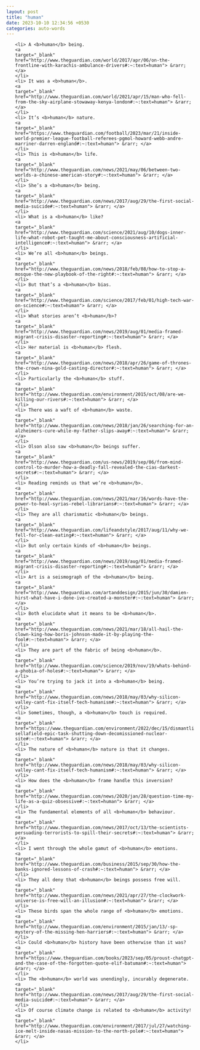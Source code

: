 ```yaml
---
layout: post
title: "human"
date: 2023-10-10 12:34:56 +0530
categories: auto-words
---
```

<ol>

    <li> A <b>human</b> being.
    <a 
    target="_blank" 
    href="http://www.theguardian.com/world/2017/apr/06/on-the-frontline-with-karachis-ambulance-drivers#:~:text=human"> &rarr; </a>
    </li>
    <li> It was a <b>human</b>.
    <a 
    target="_blank" 
    href="http://www.theguardian.com/world/2021/apr/15/man-who-fell-from-the-sky-airplane-stowaway-kenya-london#:~:text=human"> &rarr; </a>
    </li>
    <li> It’s <b>human</b> nature.
    <a 
    target="_blank" 
    href="https://www.theguardian.com/football/2023/mar/21/inside-world-premier-league-football-referees-pgmol-howard-webb-andre-marriner-darren-england#:~:text=human"> &rarr; </a>
    </li>
    <li> This is <b>human</b> life.
    <a 
    target="_blank" 
    href="http://www.theguardian.com/news/2021/may/06/between-two-worlds-a-chinese-american-story#:~:text=human"> &rarr; </a>
    </li>
    <li> She’s a <b>human</b> being.
    <a 
    target="_blank" 
    href="http://www.theguardian.com/news/2017/aug/29/the-first-social-media-suicide#:~:text=human"> &rarr; </a>
    </li>
    <li> What is a <b>human</b> like?
    <a 
    target="_blank" 
    href="http://www.theguardian.com/science/2021/aug/10/dogs-inner-life-what-robot-pet-taught-me-about-consciousness-artificial-intelligence#:~:text=human"> &rarr; </a>
    </li>
    <li> We’re all <b>human</b> beings.
    <a 
    target="_blank" 
    href="http://www.theguardian.com/news/2018/feb/08/how-to-stop-a-mosque-the-new-playbook-of-the-right#:~:text=human"> &rarr; </a>
    </li>
    <li> But that’s a <b>human</b> bias.
    <a 
    target="_blank" 
    href="http://www.theguardian.com/science/2017/feb/01/high-tech-war-on-science#:~:text=human"> &rarr; </a>
    </li>
    <li> What stories aren’t <b>human</b>?
    <a 
    target="_blank" 
    href="http://www.theguardian.com/news/2019/aug/01/media-framed-migrant-crisis-disaster-reporting#:~:text=human"> &rarr; </a>
    </li>
    <li> Her material is <b>human</b> flesh.
    <a 
    target="_blank" 
    href="http://www.theguardian.com/news/2018/apr/26/game-of-thrones-the-crown-nina-gold-casting-director#:~:text=human"> &rarr; </a>
    </li>
    <li> Particularly the <b>human</b> stuff.
    <a 
    target="_blank" 
    href="http://www.theguardian.com/environment/2015/oct/08/are-we-killing-our-rivers#:~:text=human"> &rarr; </a>
    </li>
    <li> There was a waft of <b>human</b> waste.
    <a 
    target="_blank" 
    href="http://www.theguardian.com/news/2018/jan/26/searching-for-an-alzheimers-cure-while-my-father-slips-away#:~:text=human"> &rarr; </a>
    </li>
    <li> Olson also saw <b>human</b> beings suffer.
    <a 
    target="_blank" 
    href="http://www.theguardian.com/us-news/2019/sep/06/from-mind-control-to-murder-how-a-deadly-fall-revealed-the-cias-darkest-secrets#:~:text=human"> &rarr; </a>
    </li>
    <li> Reading reminds us that we’re <b>human</b>.
    <a 
    target="_blank" 
    href="http://www.theguardian.com/news/2021/mar/16/words-have-the-power-to-heal-syrias-rebel-librarians#:~:text=human"> &rarr; </a>
    </li>
    <li> They are all charismatic <b>human</b> beings.
    <a 
    target="_blank" 
    href="http://www.theguardian.com/lifeandstyle/2017/aug/11/why-we-fell-for-clean-eating#:~:text=human"> &rarr; </a>
    </li>
    <li> But only certain kinds of <b>human</b> beings.
    <a 
    target="_blank" 
    href="http://www.theguardian.com/news/2019/aug/01/media-framed-migrant-crisis-disaster-reporting#:~:text=human"> &rarr; </a>
    </li>
    <li> Art is a seismograph of the <b>human</b> being.
    <a 
    target="_blank" 
    href="http://www.theguardian.com/artanddesign/2015/jun/30/damien-hirst-what-have-i-done-ive-created-a-monster#:~:text=human"> &rarr; </a>
    </li>
    <li> Both elucidate what it means to be <b>human</b>.
    <a 
    target="_blank" 
    href="http://www.theguardian.com/news/2021/mar/18/all-hail-the-clown-king-how-boris-johnson-made-it-by-playing-the-fool#:~:text=human"> &rarr; </a>
    </li>
    <li> They are part of the fabric of being <b>human</b>.
    <a 
    target="_blank" 
    href="http://www.theguardian.com/science/2019/nov/19/whats-behind-a-phobia-of-holes#:~:text=human"> &rarr; </a>
    </li>
    <li> You’re trying to jack it into a <b>human</b> being.
    <a 
    target="_blank" 
    href="http://www.theguardian.com/news/2018/may/03/why-silicon-valley-cant-fix-itself-tech-humanism#:~:text=human"> &rarr; </a>
    </li>
    <li> Sometimes, though, a <b>human</b> touch is required.
    <a 
    target="_blank" 
    href="https://www.theguardian.com/environment/2022/dec/15/dismantling-sellafield-epic-task-shutting-down-decomissioned-nuclear-site#:~:text=human"> &rarr; </a>
    </li>
    <li> The nature of <b>human</b> nature is that it changes.
    <a 
    target="_blank" 
    href="http://www.theguardian.com/news/2018/may/03/why-silicon-valley-cant-fix-itself-tech-humanism#:~:text=human"> &rarr; </a>
    </li>
    <li> How does the <b>human</b> frame handle this inversion?
    <a 
    target="_blank" 
    href="http://www.theguardian.com/news/2020/jan/28/question-time-my-life-as-a-quiz-obsessive#:~:text=human"> &rarr; </a>
    </li>
    <li> The fundamental elements of all <b>human</b> behaviour.
    <a 
    target="_blank" 
    href="http://www.theguardian.com/news/2017/oct/13/the-scientists-persuading-terrorists-to-spill-their-secrets#:~:text=human"> &rarr; </a>
    </li>
    <li> I went through the whole gamut of <b>human</b> emotions.
    <a 
    target="_blank" 
    href="http://www.theguardian.com/business/2015/sep/30/how-the-banks-ignored-lessons-of-crash#:~:text=human"> &rarr; </a>
    </li>
    <li> They all deny that <b>human</b> beings possess free will.
    <a 
    target="_blank" 
    href="http://www.theguardian.com/news/2021/apr/27/the-clockwork-universe-is-free-will-an-illusion#:~:text=human"> &rarr; </a>
    </li>
    <li> These birds span the whole range of <b>human</b> emotions.
    <a 
    target="_blank" 
    href="http://www.theguardian.com/environment/2015/jan/13/-sp-mystery-of-the-missing-hen-harriers#:~:text=human"> &rarr; </a>
    </li>
    <li> Could <b>human</b> history have been otherwise than it was?
    <a 
    target="_blank" 
    href="https://www.theguardian.com/books/2023/sep/05/proust-chatgpt-and-the-case-of-the-forgotten-quote-elif-batuman#:~:text=human"> &rarr; </a>
    </li>
    <li> The <b>human</b> world was unendingly, incurably degenerate.
    <a 
    target="_blank" 
    href="http://www.theguardian.com/news/2017/aug/29/the-first-social-media-suicide#:~:text=human"> &rarr; </a>
    </li>
    <li> Of course climate change is related to <b>human</b> activity!
    <a 
    target="_blank" 
    href="http://www.theguardian.com/environment/2017/jul/27/watching-ice-melt-inside-nasas-mission-to-the-north-pole#:~:text=human"> &rarr; </a>
    </li>